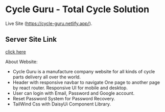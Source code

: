 # Cycle Guru - Total Cycle Solution

Live Site (https://cycle-guru.netlify.app/).

## Server Site Link 
[click here](https://github.com/shantovai024/manufacturing-server)

About Website:
* Cycle Guru is a manufacture company website for all kinds of cycle parts delivery all over the world.
* Header with responsive navbar to navigate One page to another page by react router. Responsive UI for mobile and desktop.
* User can login with Email, Password and Google account.
* Reset Password System for Password Recovery.
* TailWind Css with DaisyUi Component Library.
